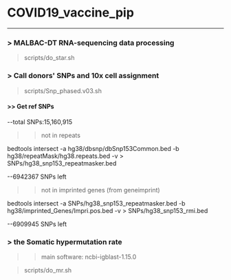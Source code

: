 # COVID19_vaccine_pip


---------------------------------------
### > MALBAC-DT RNA-sequencing data processing
> scripts/do_star.sh




### > Call donors' SNPs and 10x cell assignment
>scripts/Snp_phased.v03.sh




#### >> Get ref SNPs
--total SNPs:15,160,915
>>not in repeats
>>
bedtools intersect -a hg38/dbsnp/dbSnp153Common.bed -b hg38/repeatMask/hg38.repeats.bed -v > SNPs/hg38_snp153_repeatmasker.bed

--6942367 SNPs left

>>not in imprinted genes (from geneimprint)
>>
bedtools intersect -a SNPs/hg38_snp153_repeatmasker.bed -b hg38/imprinted_Genes/Impri.pos.bed -v > SNPs/hg38_snp153_rmi.bed

--6909945 SNPs left





### > the Somatic hypermutation rate
>> main software: ncbi-igblast-1.15.0

> scripts/do_mr.sh





